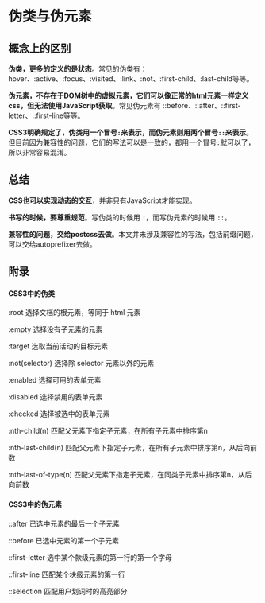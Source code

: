 # 伪类与伪元素

## 概念上的区别

**伪类，更多的定义的是状态**。常见的伪类有：hover、:active、:focus、:visited、:link、:not、:first-child、:last-child等等。

**伪元素，不存在于DOM树中的虚拟元素，它们可以像正常的html元素一样定义css，但无法使用JavaScript获取**。常见伪元素有 ::before、::after、::first-letter、::first-line等等。

**CSS3明确规定了，伪类用一个冒号`:`来表示，而伪元素则用两个冒号`::`来表示**。但目前因为兼容性的问题，它们的写法可以是一致的，都用一个冒号`:`就可以了，所以非常容易混淆。

## 总结

**CSS也可以实现动态的交互**，并非只有JavaScript才能实现。

**书写的时候，要尊重规范**。写伪类的时候用 `:`，而写伪元素的时候用 `::`。

**兼容性的问题，交给postcss去做**。本文并未涉及兼容性的写法，包括前缀问题，可以交给autoprefixer去做。

## 附录

#### CSS3中的伪类

:root 选择文档的根元素，等同于 html 元素

:empty 选择没有子元素的元素

:target 选取当前活动的目标元素

:not(selector) 选择除 selector 元素以外的元素

:enabled 选择可用的表单元素

:disabled 选择禁用的表单元素

:checked 选择被选中的表单元素

:nth-child(n) 匹配父元素下指定子元素，在所有子元素中排序第n

:nth-last-child(n) 匹配父元素下指定子元素，在所有子元素中排序第n，从后向前数

:nth-last-of-type(n) 匹配父元素下指定子元素，在同类子元素中排序第n，从后向前数

#### CSS3中的伪元素

::after 已选中元素的最后一个子元素

::before 已选中元素的第一个子元素

::first-letter 选中某个款级元素的第一行的第一个字母

::first-line 匹配某个块级元素的第一行

::selection 匹配用户划词时的高亮部分